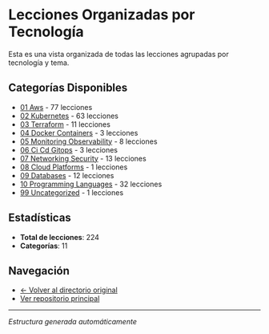 # Lecciones Organizadas por Tecnología

Esta es una vista organizada de todas las lecciones agrupadas por tecnología y tema.

## Categorías Disponibles

- [01 Aws](./01-aws/) - 77 lecciones
- [02 Kubernetes](./02-kubernetes/) - 63 lecciones
- [03 Terraform](./03-terraform/) - 11 lecciones
- [04 Docker Containers](./04-docker-containers/) - 3 lecciones
- [05 Monitoring Observability](./05-monitoring-observability/) - 8 lecciones
- [06 Ci Cd Gitops](./06-ci-cd-gitops/) - 3 lecciones
- [07 Networking Security](./07-networking-security/) - 13 lecciones
- [08 Cloud Platforms](./08-cloud-platforms/) - 1 lecciones
- [09 Databases](./09-databases/) - 12 lecciones
- [10 Programming Languages](./10-programming-languages/) - 32 lecciones
- [99 Uncategorized](./99-uncategorized/) - 1 lecciones

## Estadísticas

- **Total de lecciones**: 224
- **Categorías**: 11

## Navegación

- [← Volver al directorio original](../lessons/)
- [Ver repositorio principal](../)

---
*Estructura generada automáticamente*
